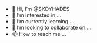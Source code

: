 - 👋 Hi, I’m @SKDYHADES
- 👀 I’m interested in ...
- 🌱 I’m currently learning ...
- 💞️ I’m looking to collaborate on ...
- 📫 How to reach me ...

<!---
SKDYHADES/SKDYHADES is a ✨ special ✨ repository because its `README.md` (this file) appears on your GitHub profile.
You can click the Preview link to take a look at your changes.
--->
